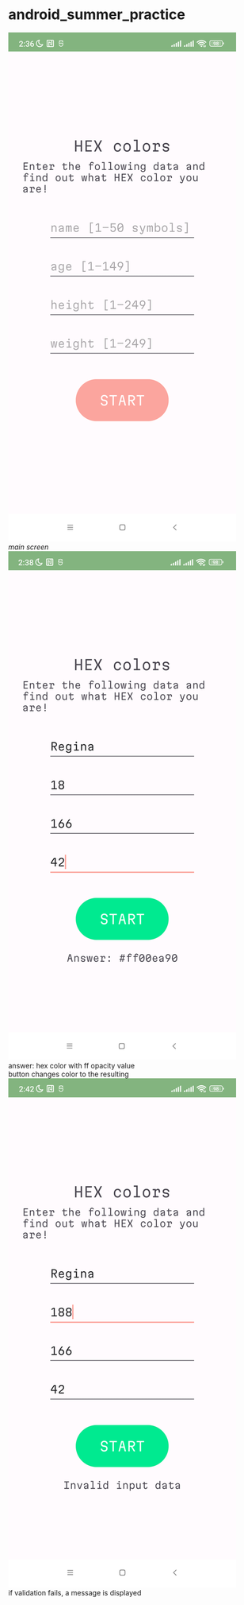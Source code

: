 # android_summer_practice
![img.png](images/img.png)  
*main screen*
![img_1.png](images/img_1.png)  
answer: hex color with ff opacity value  
button changes color to the resulting  
![img_2.png](images/img_2.png)  
if validation fails, a message is displayed  